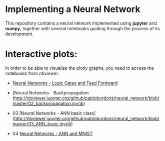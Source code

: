 # Implementing a Neural Network

This repository contains a neural network implemented using **jupyter** and **numpy**, together with several notebooks guiding through the process of its development.

# Interactive plots:

In order to be able to visualize the plotly graphs, you need to access the notebooks from *nbviewer*.

* [Neural Networks - Logic Gates and Feed Fordward](http://nbviewer.jupyter.org/github/pablobordons/neural_network/blob/master/01_logic_gates.ipynb)

* [Neural Networks - Backpropagation
(http://nbviewer.jupyter.org/github/pablobordons/neural_network/blob/master/02_backpropagation.ipynb)

* 03 [Neural Networks - ANN basic class] (http://nbviewer.jupyter.org/github/pablobordons/neural_network/blob/master/03_ANN_basic.ipynb)

* 04 [Neural Networks - ANN and MNIST](http://nbviewer.jupyter.org/github/pablobordons/neural_network/blob/master/04_ANN.ipynb)

